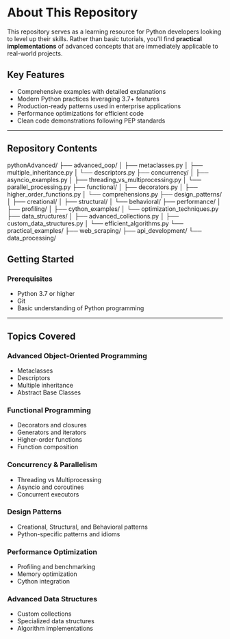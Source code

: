 #  About This Repository

This repository serves as a learning resource for Python developers looking to level up their skills. Rather than basic tutorials, you'll find **practical implementations** of advanced concepts that are immediately applicable to real-world projects.

##  Key Features

- Comprehensive examples with detailed explanations  
- Modern Python practices leveraging 3.7+ features  
- Production-ready patterns used in enterprise applications  
- Performance optimizations for efficient code  
- Clean code demonstrations following PEP standards  

---

##  Repository Contents

pythonAdvanced/
├── advanced_oop/
│   ├── metaclasses.py
│   ├── multiple_inheritance.py
│   └── descriptors.py
├── concurrency/
│   ├── asyncio_examples.py
│   ├── threading_vs_multiprocessing.py
│   └── parallel_processing.py
├── functional/
│   ├── decorators.py
│   ├── higher_order_functions.py
│   └── comprehensions.py
├── design_patterns/
│   ├── creational/
│   ├── structural/
│   └── behavioral/
├── performance/
│   ├── profiling/
│   ├── cython_examples/
│   └── optimization_techniques.py
├── data_structures/
│   ├── advanced_collections.py
│   ├── custom_data_structures.py
│   └── efficient_algorithms.py
└── practical_examples/
    ├── web_scraping/
    ├── api_development/
    └── data_processing/

##  Getting Started

###  Prerequisites

- Python 3.7 or higher  
- Git  
- Basic understanding of Python programming  

---

##  Topics Covered

###  Advanced Object-Oriented Programming

- Metaclasses  
- Descriptors  
- Multiple inheritance  
- Abstract Base Classes  

###  Functional Programming

- Decorators and closures  
- Generators and iterators  
- Higher-order functions  
- Function composition  

###  Concurrency & Parallelism

- Threading vs Multiprocessing  
- Asyncio and coroutines  
- Concurrent executors  

###  Design Patterns

- Creational, Structural, and Behavioral patterns  
- Python-specific patterns and idioms  

###  Performance Optimization

- Profiling and benchmarking  
- Memory optimization  
- Cython integration  

###  Advanced Data Structures

- Custom collections  
- Specialized data structures  
- Algorithm implementations  
